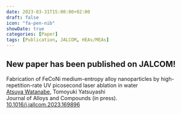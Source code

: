```yaml
---
date: 2023-03-31T15:00:00+02:00
draft: false
icon: "fa-pen-nib"
showDate: true
categories: [Paper]
tags: [Publication, JALCOM, HEAs/MEAs]
---
```


## New paper has been published on JALCOM!

Fabrication of FeCoNi medium-entropy alloy nanoparticles by high-repetition-rate UV picosecond laser ablation in water  
    <u>Atsuya Watanabe</u>, Tomoyuki Yatsuyashi  
    Journal of Alloys and Compounds (in press).  
    <i class="ai ai-doi ai"></i> [10.1016/j.jallcom.2023.169896](https://doi.org/10.1016/j.jallcom.2023.169896) <i class="ai ai-closed-access ai"></i>

<div class="iframely-embed"><div class="iframely-responsive" style="height: 140px; padding-bottom: 0;"><a href="https://www.sciencedirect.com/science/article/abs/pii/S0925838823011994" data-iframely-url="//iframely.net/wfpgalK"></a></div></div><script async src="//iframely.net/embed.js"></script>
</br>

<div class="iframely-embed"><div class="iframely-responsive" style="height: 140px; padding-bottom: 0;"><a href="https://www.omu.ac.jp/sci/chem-photophys/info/news/entry-25976.html" data-iframely-url="//iframely.net/iv5wAjk"></a></div></div><script async src="//iframely.net/embed.js"></script>